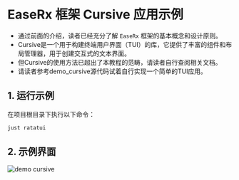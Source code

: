 # EaseRx 框架 Cursive 应用示例

- 通过前面的介绍，读者已经充分了解 `EaseRx` 框架的基本概念和设计原则。
- Cursive是一个用于构建终端用户界面（TUI）的库，它提供了丰富的组件和布局管理器，用于创建交互式的文本界面。
- 但Cursive的使用方法已超出了本教程的范畴，请读者自行查阅相关文档。
- 请读者参考demo_cursive源代码试着自行实现一个简单的TUI应用。

## 1\. 运行示例
在项目根目录下执行以下命令：
```bash
just ratatui
```

## 2\. 示例界面
<img src="/_images/demo_cursive.png" alt="demo cursive" class="half-width-img">

